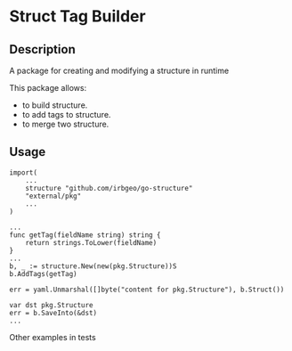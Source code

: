 # Struct Tag Builder

## Description

A package for creating and modifying a structure in runtime

This package allows:

- to build structure.
- to add tags to structure.
- to merge two structure.

## Usage

```golang
import(
    ...
    structure "github.com/irbgeo/go-structure"
    "external/pkg"
    ...
)

...
func getTag(fieldName string) string {
	return strings.ToLower(fieldName)
}
...
b, _ := structure.New(new(pkg.Structure))S
b.AddTags(getTag)

err = yaml.Unmarshal([]byte("content for pkg.Structure"), b.Struct())

var dst pkg.Structure
err = b.SaveInto(&dst)
...

```

Other examples in tests
